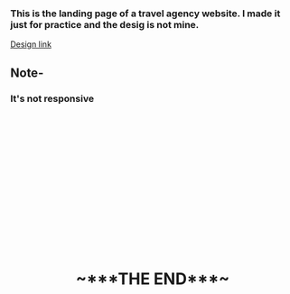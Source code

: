 <h3> This is the landing page of a travel agency website. I made it just for practice and the desig is not mine.</h3>

[Design link](https://www.figma.com/design/L3ufOle76y1DrQJL6CCKdj/Travel-Website-Landing-Page--Community-?node-id=108-84&t=NWWL7ZseVkelYFOb-0```) 

<h2> Note-</h2><h3>It's not responsive</h3><br><br><br><br><br><br><br><br><br><br><br><br><br><br>
<center>

<h1> ~***THE END***~</h1>

</center>
